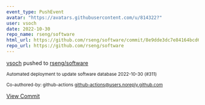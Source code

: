 ```yaml
---
event_type: PushEvent
avatar: "https://avatars.githubusercontent.com/u/814322?"
user: vsoch
date: 2022-10-30
repo_name: rseng/software
html_url: https://github.com/rseng/software/commit/8e9dde3dc7e84164bcd6fd046d23678747976692
repo_url: https://github.com/rseng/software
---
```


<a href='https://github.com/vsoch' target='_blank'>vsoch</a> pushed to <a href='https://github.com/rseng/software' target='_blank'>rseng/software</a>

<small>Automated deployment to update software database 2022-10-30 (#311)

Co-authored-by: github-actions <github-actions@users.noreply.github.com></small>

<a href='https://github.com/rseng/software/commit/8e9dde3dc7e84164bcd6fd046d23678747976692' target='_blank'>View Commit</a>